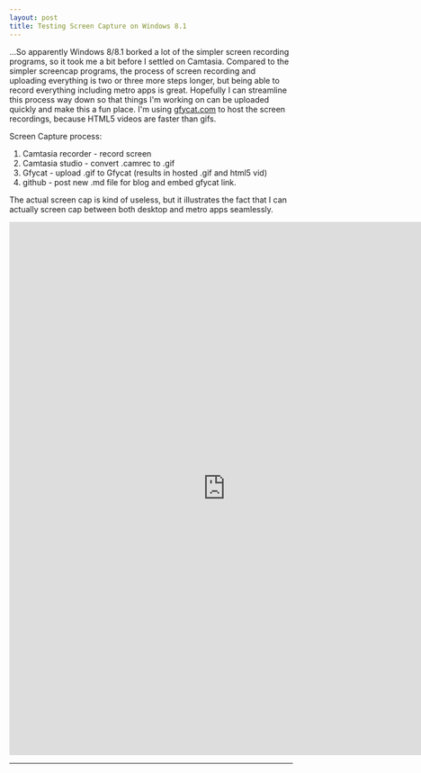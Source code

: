 ```yaml
---
layout: post
title: Testing Screen Capture on Windows 8.1
---
```


...So apparently Windows 8/8.1 borked a lot of the simpler screen recording programs, so it took me a bit before I settled on Camtasia. Compared to the simpler screencap programs, the process of screen recording and uploading everything is two or three more steps longer, but being able to record everything including metro apps is great. Hopefully I can streamline this process way down so that things I'm working on can be uploaded quickly and make this a fun place. I'm using [gfycat.com](gfycat.com) to host the screen recordings, because HTML5 videos are faster than gifs. 
  
  Screen Capture process:  
  1. Camtasia recorder - record screen  
  2. Camtasia studio - convert .camrec to .gif  
  3. Gfycat - upload .gif to Gfycat (results in hosted .gif and html5 vid)  
  4. github - post new .md file for blog and embed gfycat link.  
  

The actual screen cap is kind of useless, but it illustrates the fact that I can actually screen cap between both desktop and metro apps seamlessly.   

<iframe src="http://gfycat.com/iframe/UnawareMinorDarklingbeetle" frameborder="0" scrolling="no" width="768" height="948" ></iframe>

-----

